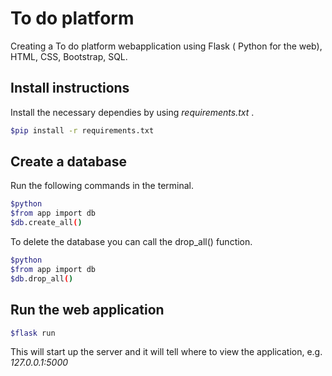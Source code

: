 # To do platform
Creating a To do platform webapplication using Flask ( Python for the web), HTML, CSS, Bootstrap, SQL.

## Install instructions
Install the necessary dependies by using *requirements.txt* .
```bash
$pip install -r requirements.txt
```

## Create a database
Run the following commands in the terminal.
```bash
$python
$from app import db
$db.create_all()
```
To delete the database you can call the drop_all() function.
```bash
$python
$from app import db
$db.drop_all()
```

## Run the web application
```bash
$flask run
```
This will start up the server and it will tell where to view the application, e.g. *127.0.0.1:5000*